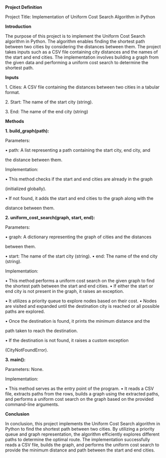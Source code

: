 <a name="br1"></a>**Project Definition**

Project Title: Implementation of Uniform Cost Search Algorithm in Python



**Introduction**

The purpose of this project is to implement the Uniform Cost Search algorithm in Python. The
algorithm enables finding the shortest path between two cities by considering the distances
between them. The project takes inputs such as a CSV file containing city distances and the
names of the start and end cities. The implementation involves building a graph from the
given data and performing a uniform cost search to determine the shortest path.

**Inputs**

1\. Cities: A CSV file containing the distances between two cities in a tabular format.

2\. Start: The name of the start city (string).

3\. End: The name of the end city (string)

**Methods**

**1. build\_graph(path):**

Parameters:

• path: A list representing a path containing the start city, end city, and

the distance between them.

Implementation:

• This method checks if the start and end cities are already in the graph

(initialized globally).

• If not found, it adds the start and end cities to the graph along with the

distance between them.

**2. uniform\_cost\_search(graph, start, end):**

Parameters:

• graph: A dictionary representing the graph of cities and the distances

between them.

• start: The name of the start city (string).
• end: The name of the end city (string).




<a name="br2"></a>Implementation:

• This method performs a uniform cost search on the given graph to find
 the shortest path between the start and end cities.
• If either the start or end city is not present in the graph, it raises an
 exception.

• It utilizes a priority queue to explore nodes based on their cost.
• Nodes are visited and expanded until the destination city is reached or
 all possible paths are explored.

• Once the destination is found, it prints the minimum distance and the

path taken to reach the destination.

• If the destination is not found, it raises a custom exception

(CityNotFoundError).

**3. main():**

Parameters: None.

Implementation:

• This method serves as the entry point of the program.
• It reads a CSV file, extracts paths from the rows, builds a graph using
 the extracted paths, and performs a uniform cost search on the graph
 based on the provided command-line arguments.

**Conclusion**

In conclusion, this project implements the Uniform Cost Search algorithm in Python to find
the shortest path between two cities. By utilizing a priority queue and graph representation,
the algorithm efficiently explores different paths to determine the optimal route. The
implementation successfully reads a CSV file, builds the graph, and performs the uniform cost
search to provide the minimum distance and path between the start and end cities.
